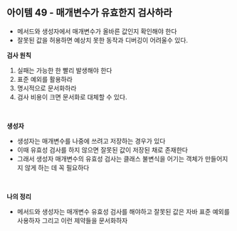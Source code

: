 ## 아이템 49 - 매개변수가 유효한지 검사하라


- 메서드와 생성자에서 매개변수가 올바른 값인지 확인해야 한다
- 잘못된 값을 허용하면 예상치 못한 동작과 디버깅이 어려울수 있다.

**검사 원칙**
1. 실패는 가능한 한 빨리 발생해야 한다
2. 표준 예외를 활용하라
3. 명시적으로 문서화하라
4. 검사 비용이 크면 문서화로 대체할 수 있다.

<br/>

**생성자**
- 생성자는 매개변수를 나중에 쓰려고 저장하는 경우가 있다
- 이때 유효성 검사를 하지 않으면 잘못된 값이 저장된 채로 존재한다
- 그래서 생성자 매개변수의 유효성 검사는 클래스 불변식을 어기는 객체가 만들어지지 않게 하는 데 꼭 필요하다

<br/>

**나의 정리**
- 메서드와 생성자는 매개변수 유효성 검사를 해야하고 잘못된 값은 자바 표준 예외를 사용하자 그리고 이런 제약들을 문서화하자 
